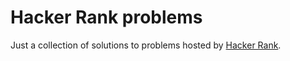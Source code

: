 # Hacker Rank problems

Just a collection of solutions to problems hosted by [Hacker Rank](https://www.hackerrank.com/).
